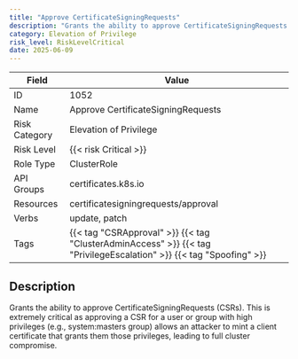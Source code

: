 ```yaml
---
title: "Approve CertificateSigningRequests"
description: "Grants the ability to approve CertificateSigningRequests (CSRs). This is extremely critical as approving a CSR for a user or group with high privileges (e.g., system:masters group) allows an attacker to mint a client certificate that grants them those privileges, leading to full cluster compromise."
category: Elevation of Privilege
risk_level: RiskLevelCritical
date: 2025-06-09
---
```


| Field         | Value                                                                                                               |
| ------------- | ------------------------------------------------------------------------------------------------------------------- |
| ID            | 1052                                                                                                                |
| Name          | Approve CertificateSigningRequests                                                                                  |
| Risk Category | Elevation of Privilege                                                                                              |
| Risk Level    | {{< risk Critical >}}                                                                                               |
| Role Type     | ClusterRole                                                                                                         |
| API Groups    | certificates.k8s.io                                                                                                 |
| Resources     | certificatesigningrequests/approval                                                                                 |
| Verbs         | update, patch                                                                                                       |
| Tags          | {{< tag "CSRApproval" >}} {{< tag "ClusterAdminAccess" >}} {{< tag "PrivilegeEscalation" >}} {{< tag "Spoofing" >}} |

## Description

Grants the ability to approve CertificateSigningRequests (CSRs). This is extremely critical as approving a CSR for a user or group with high privileges (e.g., system:masters group) allows an attacker to mint a client certificate that grants them those privileges, leading to full cluster compromise.
